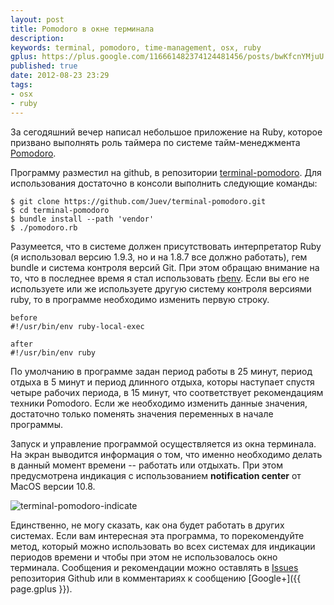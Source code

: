 ```yaml
---
layout: post
title: Pomodoro в окне терминала
description: 
keywords: terminal, pomodoro, time-management, osx, ruby
gplus: https://plus.google.com/116661482374124481456/posts/bwKfcnYMjuU
published: true
date: 2012-08-23 23:29
tags:
- osx
- ruby
---
```


За сегодяшний вечер написал небольшое приложение на Ruby, которое призвано выполнять роль таймера по системе тайм-менеджмента [Pomodoro](http://www.pomodorotechnique.com "The Pomodoro Technique").

Программу разместил на github, в репозитории [terminal-pomodoro](https://github.com/Juev/terminal-pomodoro "Terminal-pomodoro"). Для использования достаточно в консоли выполнить следующие команды:

	$ git clone https://github.com/Juev/terminal-pomodoro.git
	$ cd terminal-pomodoro
	$ bundle install --path 'vendor'
	$ ./pomodoro.rb

Разумеется, что в системе должен присутствовать интерпретатор Ruby (я использовал версию 1.9.3, но и на 1.8.7 все должно работать), гем bundle и система контроля версий Git. При этом обращаю внимание на то, что в последнее время я стал использовать [rbenv](https://github.com/sstephenson/rbenv). Если вы его не используете или же используете другую систему контроля версиями ruby, то в программе необходимо изменить первую строку. 

	before
	#!/usr/bin/env ruby-local-exec

	after
	#!/usr/bin/env ruby


По умолчанию в программе задан период работы в 25 минут, период отдыха в 5 минут и период длинного отдыха, которы наступает спустя четыре рабочих периода, в 15 минут, что соответствует рекомендациям техники Pomodoro. Если же необходимо изменить данные значения, достаточно только поменять значения переменных в начале программы.

Запуск и управление программой осуществляется из окна терминала. На экран выводится информация о том, что именно необходимо делать в данный момент времени -- работать или отдыхать. При этом предусмотрена индикация с использованием **notification center** от MacOS версии 10.8. 

![terminal-pomodoro-indicate](http://static.juev.org/2012/08/terminal-pomodoro.png "Индикация программы terminal-pomodoro в OSX 10.8")

Единственно, не могу сказать, как она будет работать в других системах. Если вам интересная эта программа, то порекомендуйте метод, который можно использовать во всех системах для индикации периодов времени и чтобы при этом не использовалось окно терминала. Сообщения и рекомендации можно оставлять в [Issues](https://github.com/Juev/terminal-pomodoro/issues) репозитория Github или в комментариях к сообщению [Google+]({{ page.gplus }}).
